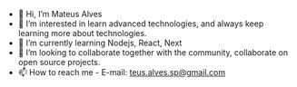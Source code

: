 - 👋 Hi, I’m Mateus Alves
- 👀 I’m interested in learn advanced technologies, and always keep learning more about technologies.
- 🌱 I’m currently learning Nodejs, React, Next
- 💞️ I’m looking to collaborate together with the community, collaborate on open source projects.
- 📫 How to reach me - E-mail: teus.alves.sp@gmail.com

<!---
mcalves-stack/mcalves-stack is a ✨ special ✨ repository because its `README.md` (this file) appears on your GitHub profile.
You can click the Preview link to take a look at your changes.
